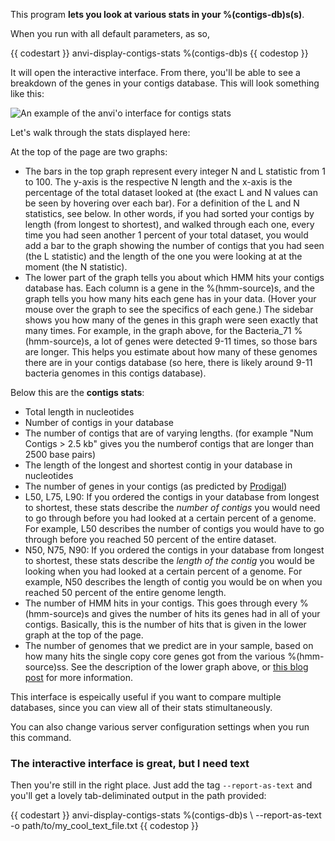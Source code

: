 This program **lets you look at various stats in your %(contigs-db)s(s)**. 

When you run with all default parameters, as so,

{{ codestart }}
anvi-display-contigs-stats %(contigs-db)s
{{ codestop }}

It will open the interactive interface. From there, you'll be able to see a breakdown of the genes in your contigs database. This will look something like this: 

![An example of the anvi'o interface for contigs stats](../../images/contigs-stats-interface-example.png)

Let's walk through the stats displayed here: 

At the top of the page are two graphs: 
* The bars in the top graph represent every integer N and L statistic from 1 to 100. The y-axis is the respective N length and the x-axis is the percentage of the total dataset looked at (the exact L and N values can be seen by hovering over each bar). For a definition of the L and N statistics, see below. In other words, if you had sorted your contigs by length (from longest to shortest), and walked through each one, every time you had seen another 1 percent of your total dataset, you would add a bar to the graph showing the number of contigs that you had seen (the L statistic) and the length of the one you were looking at at the moment (the N statistic). 
* The lower part of the graph tells you about which HMM hits your contigs database has. Each column is a gene in the %(hmm-source)s, and the graph tells you how many hits each gene has in your data. (Hover your mouse over the graph to see the specifics of each gene.) The sidebar shows you how many of the genes in this graph were seen exactly that many times. For example, in the graph above, for the Bacteria_71 %(hmm-source)s, a lot of genes were detected 9-11 times, so those bars are longer. This helps you estimate about how many of these genomes there are in your contigs database (so here, there is likely around 9-11 bacteria genomes in this contigs database). 

Below this are the **contigs stats**:
- Total length in nucleotides
- Number of contigs in your database
- The number of contigs that are of varying lengths. (for example "Num Contigs > 2.5 kb" gives you the numberof contigs that are longer than 2500 base pairs)
- The length of the longest and shortest contig in your database in nucleotides
- The number of genes in your contigs (as predicted by [Prodigal](https://github.com/hyattpd/Prodigal))
- L50, L75, L90: If you ordered the contigs in your database from longest to shortest, these stats describe the *number of contigs* you would need to go through before you had looked at a certain percent of a genome. For example, L50 describes the number of contigs you would have to go through before you reached 50 percent of the entire dataset. 
- N50, N75, N90:  If you ordered the contigs in your database from longest to shortest, these stats describe the *length of the contig* you would be looking when you had looked at a certain percent of a genome. For example, N50 describes the length of contig you would be on when you reached 50 percent of the entire genome length. 
- The number of HMM hits in your contigs. This goes through every %(hmm-source)s and gives the number of hits its genes had in all of your contigs. Basically, this is the number of hits that is given in the lower graph at the top of the page. 
- The number of genomes that we predict are in your sample, based on how many hits the single copy core genes got from the various %(hmm-source)ss. See the description of the lower graph above, or [this blog post](http://merenlab.org/2015/12/07/predicting-number-of-genomes/) for more information. 

This interface is espeically useful if you want to compare multiple databases, since you can view all of their stats stimultaneously.

You can also change various server configuration settings when you run this command. 

### The interactive interface is great, but I need text

Then you're still in the right place. Just add the tag `--report-as-text` and you'll get a lovely tab-deliminated output in the path provided:

{{ codestart }}
anvi-display-contigs-stats %(contigs-db)s \ 
                    --report-as-text \
                    -o path/to/my_cool_text_file.txt
{{ codestop }}
